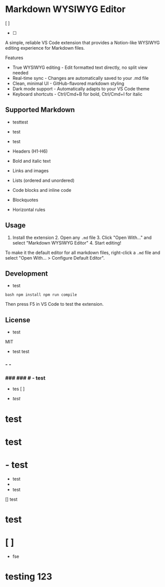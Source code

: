 # Markdown WYSIWYG Editor






[ ] 



- [ ]




A simple, reliable VS Code extension that provides a Notion-like WYSIWYG editing experience for Markdown files.

Features


- True WYSIWYG editing - Edit formatted text directly, no split view needed
- Real-time sync - Changes are automatically saved to your .md file
- Clean, minimal UI - GitHub-flavored markdown styling
- Dark mode support - Automatically adapts to your VS Code theme
- Keyboard shortcuts - Ctrl/Cmd+B for bold, Ctrl/Cmd+I for italic
## Supported Markdown










- testtest
- test

- test


- Headers (H1-H6)
- Bold and italic text
- Links and images
- Lists (ordered and unordered)
- Code blocks and inline code
- Blockquotes
- Horizontal rules
## Usage















1. Install the extension 2. Open any `.md` file 3. Click "Open With..." and select "Markdown WYSIWYG Editor" 4. Start editing!

To make it the default editor for all markdown files, right-click a `.md` file and select "Open With... > Configure Default Editor".

## Development













- test


```bash npm install npm run compile ```

Then press F5 in VS Code to test the extension.

## License












- test


MIT

- test
test
### - - 












### ### ### # - test














- tes
[ ]

- _test_
# test















# test















# - test















- test
-
- test



[] test


# test




# [ ] 







- fse

# testing 123